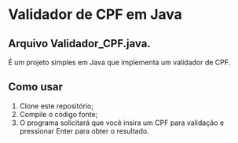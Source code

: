 # Validador de CPF em Java

## Arquivo Validador_CPF.java.

É um projeto simples em Java que implementa um validador de CPF.

## Como usar

1. Clone este repositório;
2. Compile o código fonte;
3. O programa solicitará que você insira um CPF para validação e pressionar Enter para obter o resultado.
